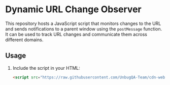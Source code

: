 # Dynamic URL Change Observer

This repository hosts a JavaScript script that monitors changes to the URL and sends notifications to a parent window using the `postMessage` function. It can be used to track URL changes and communicate them across different domains.

## Usage

1. Include the script in your HTML:

   ```html
   <script src="https://raw.githubusercontent.com/UnbugQA-Team/cdn-webevaluation/main/script.js"></script>


